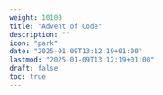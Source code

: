 ```yaml
---
weight: 10100
title: "Advent of Code"
description: ""
icon: "park"
date: "2025-01-09T13:12:19+01:00"
lastmod: "2025-01-09T13:12:19+01:00"
draft: false
toc: true
---
```

